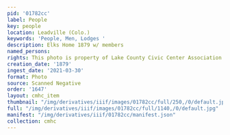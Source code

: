 ```yaml
---
pid: '01782cc'
label: People
key: people
location: Leadville (Colo.)
keywords: 'People, Men, Lodges '
description: Elks Home 1879 w/ members
named_persons: 
rights: This photo is property of Lake County Civic Center Association.
creation_date: '1879'
ingest_date: '2021-03-30'
format: Photo
source: Scanned Negative
order: '1647'
layout: cmhc_item
thumbnail: "/img/derivatives/iiif/images/01782cc/full/250,/0/default.jpg"
full: "/img/derivatives/iiif/images/01782cc/full/1140,/0/default.jpg"
manifest: "/img/derivatives/iiif/01782cc/manifest.json"
collection: cmhc
---
```

